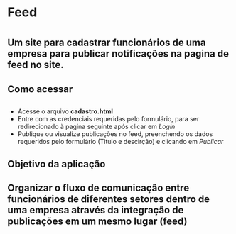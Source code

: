 # Feed <h1>
## Um site para cadastrar funcionários de uma empresa para publicar notificações na pagina de feed no site. <p>
## Como acessar <h2>
* Acesse o arquivo __cadastro.html__
* Entre com as credenciais requeridas pelo formulário, para ser redirecionado à pagina seguinte após clicar em _Login_
* Publique ou visualize publicações no feed, preenchendo os dados requeridos pelo formulário (Titulo e descirção) e clicando em _Publicar_

## Objetivo da aplicação <h2>
## Organizar o fluxo de comunicação entre funcionários de diferentes setores dentro de uma empresa através da integração de publicações em um mesmo lugar (feed)
